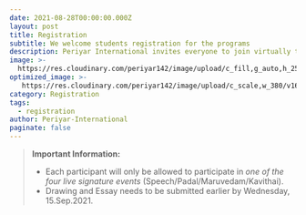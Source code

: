 ```yaml
---
date: 2021-08-28T00:00:00.000Z
layout: post
title: Registration
subtitle: We welcome students registration for the programs
description: Periyar International invites everyone to join virtually to celebrate Periyar's 143rd birthday.
image: >-
  https://res.cloudinary.com/periyar142/image/upload/c_fill,g_auto,h_250,w_970/b_rgb:000000,e_gradient_fade,y_0/c_scale,co_rgb:ffffff,fl_relative/v1630451271/Registration_tksk3m.jpg
optimized_image: >-
   https://res.cloudinary.com/periyar142/image/upload/c_scale,w_380/v1630451271/Registration_tksk3m.jpg
category: Registration
tags:
  - registration
author: Periyar-International
paginate: false
---
```

> **Important Information:**
> * Each participant will only be allowed to participate in *one of the four live signature events* (Speech/Padal/Maruvedam/Kavithai).
> * Drawing and Essay needs to be submitted earlier by Wednesday, 15.Sep.2021. 

<div data-paperform-id="hsomy1uf"></div><script>(function() {var script = document.createElement('script'); script.src = "https://paperform.co/__embed.min.js"; document.body.appendChild(script); })()</script>
